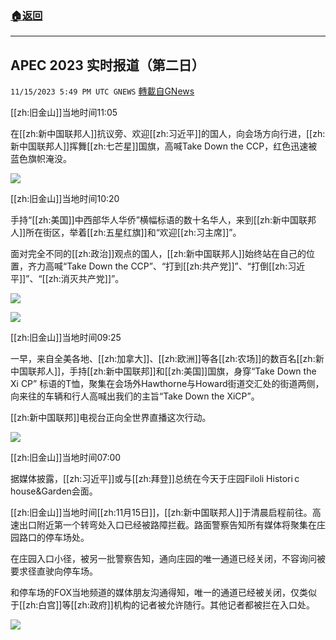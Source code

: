 ###  [:house:返回](README.md)
---


## APEC 2023 实时报道（第二日）
`11/15/2023 5:49 PM UTC GNEWS` [轉載自GNews](https://gnews.org/articles/1980416)

[[zh:旧金山]]当地时间11:05

在[[zh:新中国联邦人]]抗议旁、欢迎[[zh:习近平]]的国人，向会场方向行进，[[zh:新中国联邦人]]挥舞[[zh:七芒星]]国旗，高喊Take Down the CCP，红色迅速被蓝色旗帜淹没。


![](ipfs://QmWT82DE8evs14gGAGSipp5fHA9xh81fdVdZMJpXThwuQC?.png)


[[zh:旧金山]]当地时间10:20

手持“[[zh:美国]]中西部华人华侨”横幅标语的数十名华人，来到[[zh:新中国联邦人]]所在街区，举着[[zh:五星红旗]]和“欢迎[[zh:习主席]]”。

面对完全不同的[[zh:政治]]观点的国人，[[zh:新中国联邦人]]始终站在自己的位置，齐力高喊“Take Down the CCP”、“打到[[zh:共产党]]”、“打倒[[zh:习近平]]”、“[[zh:消灭共产党]]”。


![](ipfs://QmRTqYt5htswiXC4Z5eQZ5LDrxSBWskkHP2ph6oZjUkGtR?.png)


![](ipfs://QmSRM8VeYi1TsmaeBMH5NtQMWfggca9HZzYaxPR2U6cZUE?.png)


[[zh:旧金山]]当地时间09:25

一早，来自全美各地、[[zh:加拿大]]、[[zh:欧洲]]等各[[zh:农场]]的数百名[[zh:新中国联邦人]]，手持[[zh:新中国联邦]]和[[zh:美国]]国旗，身穿“Take Down the Xi CP” 标语的T恤，聚集在会场外Hawthorne与Howard街道交汇处的街道两侧，向来往的车辆和行人高喊出我们的主旨“Take Down the XiCP”。

[[zh:新中国联邦]]电视台正向全世界直播这次行动。
  

![](ipfs://QmT2izXGPg8zb7bPuREVngcqejfj3wEnZe22HcnnT7rBRs?.png)


[[zh:旧金山]]当地时间07:00

 据媒体披露，[[zh:习近平]]或与[[zh:拜登]]总统在今天于庄园Filoli Histori c house&Garden会面。

[[zh:旧金山]]当地时间[[zh:11月15日]]，[[zh:新中国联邦人]]于清晨启程前往。高速出口附近第一个转弯处入口已经被路障拦截。路面警察告知所有媒体将聚集在庄园路口的停车场处。

在庄园入口小径，被另一批警察告知，通向庄园的唯一通道已经关闭，不容询问被要求径直驶向停车场。

和停车场的FOX当地频道的媒体朋友沟通得知，唯一的通道已经被关闭，仅类似于[[zh:白宫]]等[[zh:政府]]机构的记者被允许随行。其他记者都被拦在入口处。


![](ipfs://QmceQD6F8urfrxs8ikxoheb2UM9VtjmSLAia6cEiwj3Aqw?.png)



